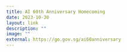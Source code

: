 ```yaml
---
title: AI 60th Anniversary Homecoming
date: 2023-10-30
layout: link
description: ""
image: ""
external: https://go.gov.sg/ai60anniversary
---
```

